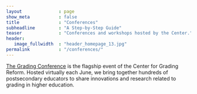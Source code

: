 ```yaml
---
layout              : page
show_meta           : false
title               : "Conferences"
subheadline         : "A Step-by-Step Guide"
teaser              : "Conferences and workshops hosted by the Center."
header:
   image_fullwidth  : "header_homepage_13.jpg"
permalink           : "/conferences/"
---
```


[The Grading Conference](http://thegradingconference.com) is the flagship event of the Center for Grading Reform.
Hosted virtually each June, we bring together hundreds of postsecondary educators to share innovations and
research related to grading in higher education.

